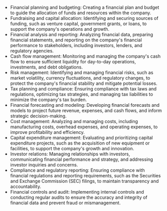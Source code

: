 
- Financial planning and budgeting: Creating a financial plan and budget to guide the allocation of funds and resources within the company.
- Fundraising and capital allocation: Identifying and securing sources of funding, such as venture capital, government grants, or loans, to support the company's operations and growth.
- Financial analysis and reporting: Analyzing financial data, preparing financial statements, and reporting on the company's financial performance to stakeholders, including investors, lenders, and regulatory agencies.
- Cash flow management: Monitoring and managing the company's cash flow to ensure sufficient liquidity for day-to-day operations, investments, and debt obligations.
- Risk management: Identifying and managing financial risks, such as market volatility, currency fluctuations, and regulatory changes, to protect the company's financial stability and mitigate potential losses.
- Tax planning and compliance: Ensuring compliance with tax laws and regulations, optimizing tax strategies, and managing tax liabilities to minimize the company's tax burden.
- Financial forecasting and modeling: Developing financial forecasts and models to project future revenue, expenses, and cash flows, and inform strategic decision-making.
- Cost management: Analyzing and managing costs, including manufacturing costs, overhead expenses, and operating expenses, to improve profitability and efficiency.
- Capital expenditure management: Evaluating and prioritizing capital expenditure projects, such as the acquisition of new equipment or facilities, to support the company's growth and innovation.
- Investor relations: Managing relationships with investors, communicating financial performance and strategy, and addressing investor inquiries and concerns.
- Compliance and regulatory reporting: Ensuring compliance with financial regulations and reporting requirements, such as the Securities and Exchange Commission (SEC) filings, to maintain transparency and accountability.
- Financial controls and audit: Implementing internal controls and conducting regular audits to ensure the accuracy and integrity of financial data and prevent fraud or mismanagement.



